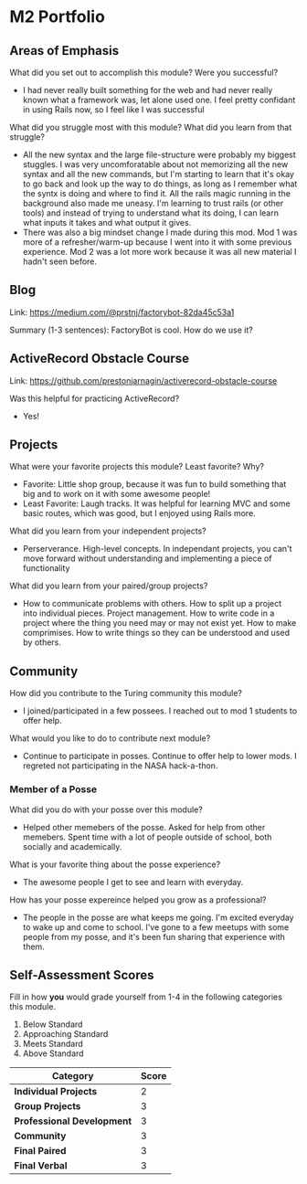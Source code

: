 # M2 Portfolio

## Areas of Emphasis

What did you set out to accomplish this module? Were you successful?
- I had never really built something for the web and had never really known what a framework was, let alone used one. I feel pretty confidant in using Rails now, so I feel like I was successful

What did you struggle most with this module? What did you learn from that struggle?
- All the new syntax and the large file-structure were probably my biggest stuggles. I was very uncomforatable about not memorizing all the new syntax and all the new commands, but I'm starting to learn that it's okay to go back and look up the way to do things, as long as I remember what the syntx is doing and where to find it. All the rails magic running in the background also made me uneasy. I'm learning to trust rails (or other tools) and instead of trying to understand what its doing, I can learn what inputs it takes and what output it gives.
- There was also a big mindset change I made during this mod. Mod 1 was more of a refresher/warm-up because I went into it with some previous experience. Mod 2 was a lot more work because it was all new material I hadn't seen before.

## Blog

Link: https://medium.com/@prstnj/factorybot-82da45c53a1

Summary (1-3 sentences): FactoryBot is cool. How do we use it?

## ActiveRecord Obstacle Course
Link: https://github.com/prestonjarnagin/activerecord-obstacle-course

Was this helpful for practicing ActiveRecord?
- Yes!

## Projects

What were your favorite projects this module? Least favorite? Why?
- Favorite: Little shop group, because it was fun to build something that big and to work on it with some awesome people!
- Least Favorite: Laugh tracks. It was helpful for learning MVC and some basic routes, which was good, but I enjoyed using Rails more.

What did you learn from your independent projects?
- Perserverance. High-level concepts. In independant projects, you can't move forward without understanding and implementing a piece of functionality

What did you learn from your paired/group projects?
- How to communicate problems with others. How to split up a project into individual pieces. Project management. How to write code in a project where the thing you need may or may not exist yet. How to make comprimises. How to write things so they can be understood and used by others.

## Community

How did you contribute to the Turing community this module?
- I joined/participated in a few possees. I reached out to mod 1 students to offer help.

What would you like to do to contribute next module?
- Continue to participate in posses. Continue to offer help to lower mods. I regreted not participating in the NASA hack-a-thon.

### Member of a Posse

What did you do with your posse over this module?
- Helped other memebers of the posse. Asked for help from other memebers. Spent time with a lot of people outside of school, both socially and academically.

What is your favorite thing about the posse experience?
- The awesome people I get to see and learn with everyday.

How has your posse expereince helped you grow as a professional?
- The people in the posse are what keeps me going. I'm excited everyday to wake up and come to school. I've gone to a few meetups with some people from my posse, and it's been fun sharing that experience with them.

## Self-Assessment Scores

Fill in how **you** would grade yourself from 1-4 in the following categories this module.

1. Below Standard
2. Approaching Standard
3. Meets Standard
4. Above Standard


| Category                     | Score |
| -----------------------------| ----- |
| **Individual Projects**      |   2   |
| **Group Projects**           |   3   |
| **Professional Development** |   3   |
| **Community**                |   3   |
| **Final Paired**             |   3   |
| **Final Verbal**             |   3   |
